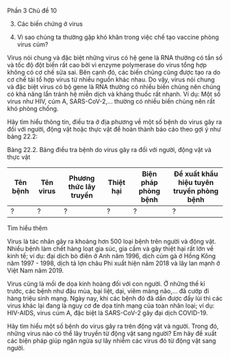 Phần 3
Chủ đề 10

3. Các biến chứng ở virus

4. Vì sao chúng ta thường gặp khó khăn trong việc chế tạo vaccine phòng virus cúm?

Virus nói chung và đặc biệt những virus có hệ gene là RNA thường có tần số và tốc độ đột biến rất cao bởi vì enzyme polymerase do virus tổng hợp không có cơ chế sửa sai. Bên cạnh đó, các biến chủng cũng được tạo ra do cơ chế tái tổ hợp virus từ nhiều nguồn khác nhau. Do vậy, virus nói chung và đặc biệt virus có bộ gene là RNA thường có nhiều biến chủng nên chúng có khả năng lẩn tránh hệ miễn dịch và kháng thuốc rất nhanh. Ví dụ: Một số virus như HIV, cúm A, SARS-CoV-2,... thường có nhiều biến chủng nên rất khó phòng chống.

Hãy tìm hiểu thông tin, điều tra ở địa phương về một số bệnh do virus gây ra đối với người, động vật hoặc thực vật để hoàn thành báo cáo theo gợi ý như bảng 22.2:

Bảng 22.2. Bảng điều tra bệnh do virus gây ra đối với người, động vật và thực vật

Tên bệnh | Tên virus | Phương thức lây truyền | Thiệt hại | Biện pháp phòng bệnh | Đề xuất khẩu hiệu tuyên truyền phòng bệnh
--- | --- | --- | --- | --- | ---
? | ? | ? | ? | ? | ?

Tìm hiểu thêm

Virus là tác nhân gây ra khoảng hơn 500 loại bệnh trên người và động vật. Nhiều bệnh làm chết hàng loạt gia súc, gia cầm và gây thiệt hại rất lớn về kinh tế; ví dụ: đại dịch bò điên ở Anh năm 1996, dịch cúm gà ở Hồng Kông năm 1997 - 1998, dịch tả lợn châu Phi xuất hiện năm 2018 và lây lan mạnh ở Việt Nam năm 2019.

Virus cũng là mối đe dọa kinh hoàng đối với con người. Ở những thế kỉ trước, các bệnh như đậu mùa, bại liệt, dại, viêm màng não,... đã cướp đi hàng triệu sinh mạng. Ngày nay, khi các bệnh đó đã dần được đẩy lùi thì các virus khác lại đang là nguy cơ đe dọa tính mạng của toàn nhân loại; ví dụ: HIV-AIDS, virus cúm A, đặc biệt là SARS-CoV-2 gây đại dịch COVID-19.

Hãy tìm hiểu một số bệnh do virus gây ra trên động vật và người. Trong đó, những virus nào có thể lây truyền từ động vật sang người? Em hãy đề xuất các biện pháp giúp ngăn ngừa sự lây nhiễm các virus đó từ động vật sang người.